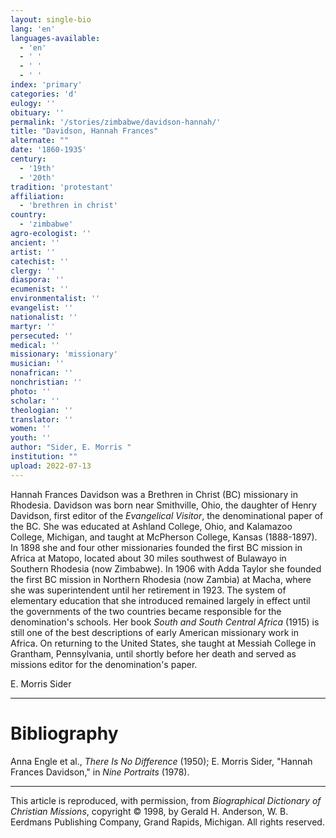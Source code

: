 ```yaml
---
layout: single-bio
lang: 'en'
languages-available:
  - 'en'
  - ' '
  - ' '
  - ' '
index: 'primary'
categories: 'd'
eulogy: ''
obituary: ''
permalink: '/stories/zimbabwe/davidson-hannah/'
title: "Davidson, Hannah Frances"
alternate: ""
date: '1860-1935'
century:
  - '19th'
  - '20th'
tradition: 'protestant'
affiliation:
  - 'brethren in christ'
country:
  - 'zimbabwe'
agro-ecologist: ''
ancient: ''
artist: ''
catechist: ''
clergy: ''
diaspora: ''
ecumenist: ''
environmentalist: ''
evangelist: ''
nationalist: ''
martyr: ''
persecuted: ''
medical: ''
missionary: 'missionary'
musician: ''
nonafrican: ''
nonchristian: ''
photo: ''
scholar: ''
theologian: ''
translator: ''
women: ''
youth: ''
author: "Sider, E. Morris "
institution: ""
upload: 2022-07-13
---
```




Hannah Frances Davidson was a Brethren in Christ (BC) missionary in Rhodesia. Davidson was born near Smithville, Ohio, the daughter of Henry Davidson, first editor of the *Evangelical Visitor*, the denominational paper of the BC. She was educated at Ashland College, Ohio, and Kalamazoo College, Michigan, and taught at McPherson College, Kansas (1888-1897). In 1898 she and four other missionaries founded the first BC mission in Africa at Matopo, located about 30 miles southwest of Bulawayo in Southern Rhodesia (now Zimbabwe). In 1906 with Adda Taylor she founded the first BC mission in Northern Rhodesia (now Zambia) at Macha, where she was superintendent until her retirement in 1923. The system of elementary education that she introduced remained largely in effect until the governments of the two countries became responsible for the denomination's schools. Her book *South and South Central Africa* (1915) is still one of the best descriptions of early American missionary work in Africa. On returning to the United States, she taught at Messiah College in Grantham, Pennsylvania, until shortly before her death and served as missions editor for the denomination's paper.

E. Morris Sider

---

# Bibliography

Anna Engle et al., *There Is No Difference* (1950); E. Morris Sider, "Hannah Frances Davidson," in *Nine Portraits* (1978).

---

This article is reproduced, with permission, from *Biographical Dictionary of Christian Missions*, copyright © 1998, by Gerald H. Anderson, W. B. Eerdmans Publishing Company, Grand Rapids, Michigan. All rights reserved.
